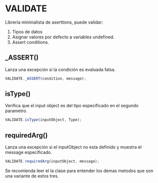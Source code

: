 # VALIDATE
Libreria minimalista de aserttions, puede validar:
1. Tipos de datos
2. Asignar valores por defecto a variables undefined.
3. Assert conditions.

## _ASSERT()
Lanza una excepción si la condición es evaluada falsa.
```javascript
VALIDATE._ASSERT(condition, message);
```

## isType()
Verifica que el input object es del tipo especificado en el segundo parametro.
```javascript
VALIDATE.isType(inputObject, Type);
```

## requiredArg()
Lanza una excepción si el inputObject no esta definido y muestra el message especificado.
```javascript
VALIDATE.requiredArg(inputObject, message);
```

Se recomienda leer el la clase para entender los demas metodos que son una variante de estos tres.